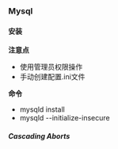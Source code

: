 ### Mysql

#### 安装

**注意点**

* 使用管理员权限操作
* 手动创建配置.ini文件

**命令**

* mysqld install
* mysqld --initialize-insecure





##### Cascading Aborts